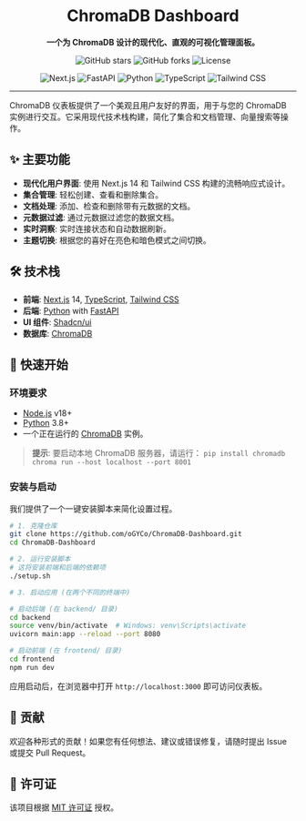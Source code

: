 <h1 align="center">ChromaDB Dashboard</h1>

<p align="center">
  <strong>一个为 ChromaDB 设计的现代化、直观的可视化管理面板。</strong>
</p>

<p align="center">
  <img alt="GitHub stars" src="https://img.shields.io/github/stars/oGYCo/ChromaDB-Dashboard?style=social">
  <img alt="GitHub forks" src="https://img.shields.io/github/forks/oGYCo/ChromaDB-Dashboard?style=social">
  <img alt="License" src="https://img.shields.io/github/license/oGYCo/ChromaDB-Dashboard">
</p>
<p align="center">
  <img src="https://img.shields.io/badge/Next.js-000000?logo=nextdotjs&logoColor=white" alt="Next.js">
  <img src="https://img.shields.io/badge/FastAPI-009688?logo=fastapi&logoColor=white" alt="FastAPI">
  <img src="https://img.shields.io/badge/Python-3776AB?logo=python&logoColor=white" alt="Python">
  <img src="https://img.shields.io/badge/TypeScript-3178C6?logo=typescript&logoColor=white" alt="TypeScript">
  <img src="https://img.shields.io/badge/Tailwind_CSS-38B2AC?logo=tailwind-css&logoColor=white" alt="Tailwind CSS">
</p>

---

ChromaDB 仪表板提供了一个美观且用户友好的界面，用于与您的 ChromaDB 实例进行交互。它采用现代技术栈构建，简化了集合和文档管理、向量搜索等操作。

## ✨ 主要功能

- **现代化用户界面**: 使用 Next.js 14 和 Tailwind CSS 构建的流畅响应式设计。
- **集合管理**: 轻松创建、查看和删除集合。
- **文档处理**: 添加、检查和删除带有元数据的文档。
- **元数据过滤**: 通过元数据过滤您的数据文档。
- **实时洞察**: 实时连接状态和自动数据刷新。
- **主题切换**: 根据您的喜好在亮色和暗色模式之间切换。

## 🛠️ 技术栈

- **前端**: [Next.js](https://nextjs.org/) 14, [TypeScript](https://www.typescriptlang.org/), [Tailwind CSS](https://tailwindcss.com/)
- **后端**: [Python](https://www.python.org/) with [FastAPI](https://fastapi.tiangolo.com/)
- **UI 组件**: [Shadcn/ui](https://ui.shadcn.com/)
- **数据库**: [ChromaDB](https://www.trychroma.com/)

## 🚀 快速开始

### 环境要求

- [Node.js](https://nodejs.org/en/) v18+
- [Python](https://www.python.org/) 3.8+
- 一个正在运行的 [ChromaDB](https://www.trychroma.com/) 实例。

> **提示**: 要启动本地 ChromaDB 服务器，请运行：
> `pip install chromadb`
> `chroma run --host localhost --port 8001`

### 安装与启动

我们提供了一个一键安装脚本来简化设置过程。

```bash
# 1. 克隆仓库
git clone https://github.com/oGYCo/ChromaDB-Dashboard.git
cd ChromaDB-Dashboard

# 2. 运行安装脚本
# 这将安装前端和后端的依赖项
./setup.sh

# 3. 启动应用 (在两个不同的终端中)

# 启动后端 (在 backend/ 目录)
cd backend
source venv/bin/activate  # Windows: venv\Scripts\activate
uvicorn main:app --reload --port 8080

# 启动前端 (在 frontend/ 目录)
cd frontend
npm run dev
```

应用启动后，在浏览器中打开 `http://localhost:3000` 即可访问仪表板。

## 🤝 贡献

欢迎各种形式的贡献！如果您有任何想法、建议或错误修复，请随时提出 Issue 或提交 Pull Request。

## 📄 许可证

该项目根据 [MIT 许可证](LICENSE) 授权。
